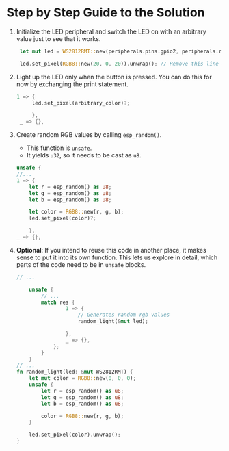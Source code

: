 # Step by Step Guide to the Solution

1. Initialize the LED peripheral and switch the LED on with an arbitrary value just to see that it works.
   ```rust
    let mut led = WS2812RMT::new(peripherals.pins.gpio2, peripherals.rmt.channel0)?;

    led.set_pixel(RGB8::new(20, 0, 20)).unwrap(); // Remove this line after you tried it once
   ```
2. Light up the LED only when the button is pressed. You can do this for now by exchanging the print statement.
   ```rust
   1 => {
        led.set_pixel(arbitrary_color)?;

        },
    _ => {},
   ```
3. Create random RGB values by calling `esp_random()`.
   * This function is `unsafe`.
   * It yields `u32`, so it needs to be cast as `u8`.

    ```rust
    unsafe {
    //...
    1 => {
        let r = esp_random() as u8;
        let g = esp_random() as u8;
        let b = esp_random() as u8;

        let color = RGB8::new(r, g, b);
        led.set_pixel(color)?;

        },
    _ => {},
   ```

4. **Optional**: If you intend to reuse this code in another place, it makes sense to put it into its own function. This lets us explore in detail, which parts of the code need to be in `unsafe` blocks.

    ```rust
    // ...

        unsafe {
            // ...
            match res {
                    1 => {
                        // Generates random rgb values
                        random_light(&mut led);

                    },
                    _ => {},
                };
            }
        }
    // ...
    fn random_light(led: &mut WS2812RMT) {
        let mut color = RGB8::new(0, 0, 0);
        unsafe {
            let r = esp_random() as u8;
            let g = esp_random() as u8;
            let b = esp_random() as u8;

            color = RGB8::new(r, g, b);
        }

        led.set_pixel(color).unwrap();
    }
    ```

